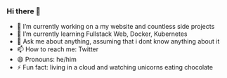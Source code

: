 ### Hi there 👋

- 🔭 I’m currently working on a my website and countless side projects
- 🌱 I’m currently learning Fullstack Web, Docker, Kubernetes
- 💬 Ask me about anything, assuming that i dont know anything about it
- 📫 How to reach me: Twitter
- 😄 Pronouns: he/him
- ⚡ Fun fact: living in a cloud and watching unicorns eating chocolate

